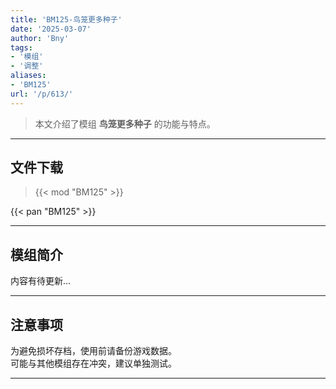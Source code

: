 ```yaml
---
title: 'BM125-鸟笼更多种子'
date: '2025-03-07'
author: 'Bny'
tags:
- '模组'
- '调整'
aliases:
- 'BM125'
url: '/p/613/'
---
```


> 本文介绍了模组 **鸟笼更多种子** 的功能与特点。

---

## 文件下载  

> {{< mod "BM125" >}}  

{{< pan "BM125" >}}  

---

## 模组简介

>  
内容有待更新...  

---

## 注意事项

>  
为避免损坏存档，使用前请备份游戏数据。  
可能与其他模组存在冲突，建议单独测试。  

---


